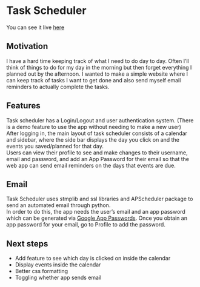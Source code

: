 # Task Scheduler

You can see it live [here](MarkZhang.pythonanywhere.com)  

## Motivation
I have a hard time keeping track of what I need to do day to day. Often I’ll think of things to do for my day in the morning but then forget everything I planned out by the afternoon. I wanted to make a simple website where I can keep track of tasks I want to get done and also send myself email reminders to actually complete the tasks. 

## Features
Task scheduler has a Login/Logout and user authentication system. (There is a demo feature to use the app without needing to make a new user)  
After logging in, the main layout of task scheduler consists of a calendar and sidebar, where the side bar displays the day you click on and the events you saved/planned for that day.   
Users can view their profile to see and make changes to their username, email and password, and add an App Password for their email so that the web app can send email reminders on the days that events are due.   

## Email
Task Scheduler uses stmplib and ssl libraries and APScheduler package to send an automated email through python.   
In order to do this, the app needs the user’s email and an app password which can be generated via [Google App Passwords](myaccount.google.com/apppasswords). Once you obtain an app password for your email, go to Profile to add the password.  

## Next steps
- Add feature to see which day is clicked on inside the calendar 
- Display events inside the calendar 
- Better css formatting 
- Toggling whether app sends email

